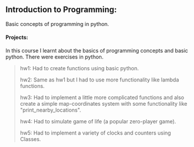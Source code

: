 ## Introduction to Programming: 
Basic concepts of programming in python.
#### Projects: 
In this course I learnt about the basics of programming concepts and basic python. There were exercises in python.
> hw1: Had to create functions using basic python.
> 
> hw2: Same as hw1 but I had to use more functionality like lambda functions.
> 
> hw3: Had to implement a little more complicated functions and also create a simple map-coordinates system with some functionality like "print_nearby_locations".
> 
> hw4: Had to simulate game of life (a popular zero-player game).
> 
> hw5: Had to implement a variety of clocks and counters using Classes.
